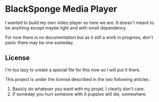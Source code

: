 # BlackSponge Media Player

I wanted to build my own video player so here we are. It doesn't meant to be anything except maybe light and with small dependency.

For now there is no documentation but as it still a work in progress, don't panic there may be one someday.

## License

I'm too lazy to create a special file for this now so I will put it there.

This project is under the license described in the two following articles :
 1. Basicly do whatever you want with my projet, I clearly don't care.
 2. If someday you hurt someone with it puppies will die, somewhere.
